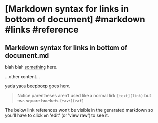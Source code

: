 # [Markdown syntax for links in bottom of document] #markdown #links #reference

## Markdown syntax for links in bottom of document.md

blah blah [something][] here.

...other content...

yada yada [beepboop][foobar] goes here. 

> Notice parentheses aren't used like a normal link `[text](link)` but two square brackets `[text][ref]`.

The below link references won't be visible in the generated markdown so you'll have to click on 'edit' (or 'view raw') to see it.

[something]: ../relative/link
[foobar]: https://absolute.link.com


